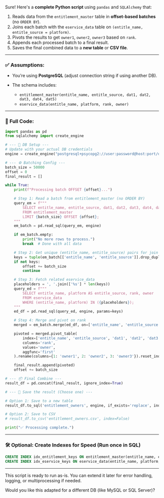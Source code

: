 Sure! Here's a **complete Python script** using `pandas` and `SQLAlchemy` that:

1. Reads data from the `entitlement_master` table in **offset-based batches** (no `ORDER BY`).
2. Joins each batch with the `eservice_data` table on `(entitle_name, entitle_source = platform)`.
3. Pivots the results to get `owner1`, `owner2`, `owner3` based on `rank`.
4. Appends each processed batch to a final result.
5. Saves the final combined data to a **new table** or **CSV file**.

---

### ✅ Assumptions:

* You’re using **PostgreSQL** (adjust connection string if using another DB).
* The schema includes:

  * `entitlement_master(entitle_name, entitle_source, dat1, dat2, dat3, dat4, dat5)`
  * `eservice_data(entitle_name, platform, rank, owner)`

---

### 🧾 Full Code:

```python
import pandas as pd
from sqlalchemy import create_engine

# --- 🔧 DB Setup ---
# Update with your actual DB credentials
engine = create_engine("postgresql+psycopg2://user:password@host:port/database")

# --- ⚙️ Batching Config ---
batch_size = 50000
offset = 0
final_result = []

while True:
    print(f"Processing batch OFFSET {offset}...")

    # Step 1: Read a batch from entitlement_master (no ORDER BY)
    query_em = f"""
        SELECT entitle_name, entitle_source, dat1, dat2, dat3, dat4, dat5
        FROM entitlement_master
        LIMIT {batch_size} OFFSET {offset};
    """
    em_batch = pd.read_sql(query_em, engine)

    if em_batch.empty:
        print("No more rows to process.")
        break  # Done with all data

    # Step 2: Get unique (entitle_name, entitle_source) pairs for join
    keys = tuple(em_batch[['entitle_name', 'entitle_source']].drop_duplicates().itertuples(index=False, name=None))
    if not keys:
        offset += batch_size
        continue

    # Step 3: Fetch related eservice_data
    placeholders = ', '.join(['%s'] * len(keys))
    query_ed = f"""
        SELECT entitle_name, platform AS entitle_source, rank, owner
        FROM eservice_data
        WHERE (entitle_name, platform) IN ({placeholders});
    """
    ed_df = pd.read_sql(query_ed, engine, params=keys)

    # Step 4: Merge and pivot on rank
    merged = em_batch.merge(ed_df, on=['entitle_name', 'entitle_source'], how='left')

    pivoted = merged.pivot_table(
        index=['entitle_name', 'entitle_source', 'dat1', 'dat2', 'dat3', 'dat4', 'dat5'],
        columns='rank',
        values='owner',
        aggfunc='first'
    ).rename(columns={1: 'owner1', 2: 'owner2', 3: 'owner3'}).reset_index()

    final_result.append(pivoted)
    offset += batch_size

# --- 📦 Final Combine ---
result_df = pd.concat(final_result, ignore_index=True)

# --- 💾 Save the result (Choose one) ---

# Option 1: Save to a new table
result_df.to_sql('entitlement_owners', engine, if_exists='replace', index=False)

# Option 2: Save to CSV
# result_df.to_csv('entitlement_owners.csv', index=False)

print("✅ Processing complete.")
```

---

### 🛠️ Optional: Create Indexes for Speed (Run once in SQL)

```sql
CREATE INDEX idx_entitlement_keys ON entitlement_master(entitle_name, entitle_source);
CREATE INDEX idx_eservice_keys ON eservice_data(entitle_name, platform, rank);
```

---

This script is ready to run as-is. You can extend it later for error handling, logging, or multiprocessing if needed.

Would you like this adapted for a different DB (like MySQL or SQL Server)?
